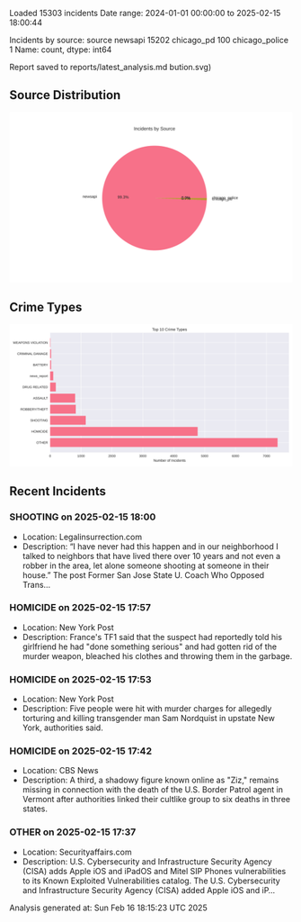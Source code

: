 
Loaded 15303 incidents
Date range: 2024-01-01 00:00:00 to 2025-02-15 18:00:44

Incidents by source:
source
newsapi           15202
chicago_pd          100
chicago_police        1
Name: count, dtype: int64

Report saved to reports/latest_analysis.md
bution.svg)

## Source Distribution
![Source Distribution](images/source_distribution.svg)

## Crime Types
![Crime Types](images/crime_types.svg)

## Recent Incidents

### SHOOTING on 2025-02-15 18:00
- Location: Legalinsurrection.com
- Description: “I have never had this happen and in our neighborhood I talked to neighbors that have lived there over 10 years and not even a robber in the area, let alone someone shooting at someone in their house.”
The post Former San Jose State U. Coach Who Opposed Trans…


### HOMICIDE on 2025-02-15 17:57
- Location: New York Post
- Description: France's TF1 said that the suspect had reportedly told his girlfriend he had "done something serious" and had gotten rid of the murder weapon, bleached his clothes and throwing them in the garbage.


### HOMICIDE on 2025-02-15 17:53
- Location: New York Post
- Description: Five people were hit with murder charges for allegedly torturing and killing transgender man Sam Nordquist in upstate New York, authorities said.


### HOMICIDE on 2025-02-15 17:42
- Location: CBS News
- Description: A third, a shadowy figure known online as "Ziz," remains missing in connection with the death of the U.S. Border Patrol agent in Vermont after authorities linked their cultlike group to six deaths in three states.


### OTHER on 2025-02-15 17:37
- Location: Securityaffairs.com
- Description: U.S. Cybersecurity and Infrastructure Security Agency (CISA) adds Apple iOS and iPadOS and Mitel SIP Phones vulnerabilities to its Known Exploited Vulnerabilities catalog. The U.S. Cybersecurity and Infrastructure Security Agency (CISA) added Apple iOS and iP…

Analysis generated at: Sun Feb 16 18:15:23 UTC 2025
